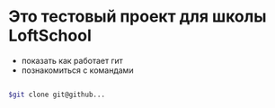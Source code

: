 # Это тестовый проект для школы LoftSchool

+ показать как работает гит
+ познакомиться с командами

```bash

$git clone git@github...

```
